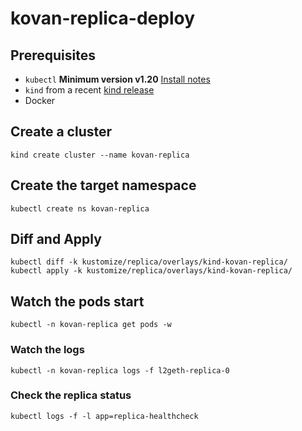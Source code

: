 # kovan-replica-deploy

## Prerequisites

- `kubectl` **Minimum version v1.20** [Install notes](https://kubernetes.io/docs/tasks/tools/install-kubectl-linux/#install-kubectl-on-linux)
- `kind` from a recent [kind release](https://github.com/kubernetes-sigs/kind/releases)
- Docker

## Create a cluster

```
kind create cluster --name kovan-replica
```

## Create the target namespace

```
kubectl create ns kovan-replica
```

## Diff and Apply

```
kubectl diff -k kustomize/replica/overlays/kind-kovan-replica/
kubectl apply -k kustomize/replica/overlays/kind-kovan-replica/
```
## Watch the pods start

```
kubectl -n kovan-replica get pods -w
```

### Watch the logs
```
kubectl -n kovan-replica logs -f l2geth-replica-0
```

### Check the replica status
```
kubectl logs -f -l app=replica-healthcheck
```
